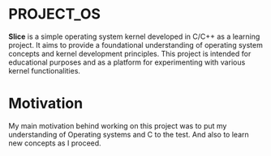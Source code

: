 # PROJECT_OS
**Slice** is a simple operating system kernel developed in C/C++ as a learning project. It aims to provide a foundational understanding of operating system concepts and kernel development principles. This project is intended for educational purposes and as a platform for experimenting with various kernel functionalities.

# Motivation
My main motivation behind working on this project was to put my understanding of Operating systems and C to the test. And also to learn new concepts as I proceed. 
